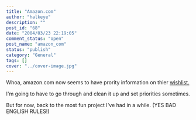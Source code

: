 ```yaml
---
title: "Amazon.com"
author: "halkeye"
description: ""
post_id: "68"
date: "2004/03/23 22:19:05"
comment_status: "open"
post_name: "amazon_com"
status: "publish"
category: "General"
tags: []
cover: "../cover-image.jpg"
---
```


Whoa, amazon.com now seems to have prority information on thier [wishlist.](https://www.amazon.com/exec/obidos/wishlist/1B5Y9DCHJ489H/107-8946767-3520531)  

I'm going to have to go through and clean it up and set priorities sometimes.

  

But for now, back to the most fun project I've had in a while. (YES BAD ENGLISH RULES!)